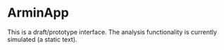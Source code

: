 # ArminApp


This is a draft/prototype interface. The analysis functionality is currently simulated (a static text).
